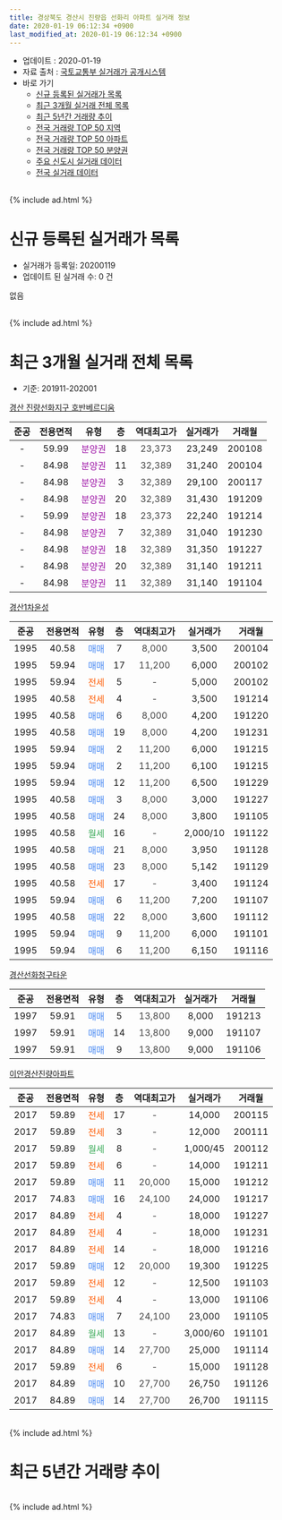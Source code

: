 ```yaml
---
title: 경상북도 경산시 진량읍 선화리 아파트 실거래 정보
date: 2020-01-19 06:12:34 +0900
last_modified_at: 2020-01-19 06:12:34 +0900
---
```


* 업데이트 : 2020-01-19
* 자료 출처 : [국토교통부 실거래가 공개시스템](http://rt.molit.go.kr)
* 바로 가기
    * [신규 등록된 실거래가 목록](#신규-등록된-실거래가-목록)
    * [최근 3개월 실거래 전체 목록](#최근-3개월-실거래-전체-목록)
    * [최근 5년간 거래량 추이](#최근-5년간-거래량-추이)
    * [전국 거래량 TOP 50 지역](https://apt-info.github.io/apt-trade-info/최근-3개월-전국에서-가장-거래가-많이-발생한-지역)
    * [전국 거래량 TOP 50 아파트](https://apt-info.github.io/apt-trade-info/최근-3개월-전국에서-가장-거래가-많이-발생한-아파트)
    * [전국 거래량 TOP 50 분양권](https://apt-info.github.io/apt-trade-info/최근-3개월-전국에서-가장-거래가-많이-발생한-분양권)
    * [주요 신도시 실거래 데이터](https://apt-info.github.io/apt-trade-info/주요-신도시)
    * [전국 실거래 데이터](https://apt-info.github.io/apt-trade-info/전국)
<br>
{% include ad.html %}
<br>

# 신규 등록된 실거래가 목록
* 실거래가 등록일: 20200119
* 업데이트 된 실거래 수: 0 건

없음

<br>
{% include ad.html %}
<br>

# 최근 3개월 실거래 전체 목록
* 기준: 201911-202001


[경산 진량선화지구 호반베르디움](https://search.naver.com/search.naver?query=%EA%B2%BD%EC%83%81%EB%B6%81%EB%8F%84+%EA%B2%BD%EC%82%B0%EC%8B%9C+%EC%A7%84%EB%9F%89%EC%9D%8D+%EC%84%A0%ED%99%94%EB%A6%AC+%EA%B2%BD%EC%82%B0+%EC%A7%84%EB%9F%89%EC%84%A0%ED%99%94%EC%A7%80%EA%B5%AC+%ED%98%B8%EB%B0%98%EB%B2%A0%EB%A5%B4%EB%94%94%EC%9B%80)

|준공|전용면적|유형|층|역대최고가|실거래가|거래월|
|:---:|:---:|:---:|:---:|:---:|:---:|:---:|
|-|59.99|<span style="color:#9C11A5">분양권</span>|18|<span style="color:#444444">23,373</span>|23,249|200108|
|-|84.98|<span style="color:#9C11A5">분양권</span>|11|<span style="color:#444444">32,389</span>|31,240|200104|
|-|84.98|<span style="color:#9C11A5">분양권</span>|3|<span style="color:#444444">32,389</span>|29,100|200117|
|-|84.98|<span style="color:#9C11A5">분양권</span>|20|<span style="color:#444444">32,389</span>|31,430|191209|
|-|59.99|<span style="color:#9C11A5">분양권</span>|18|<span style="color:#444444">23,373</span>|22,240|191214|
|-|84.98|<span style="color:#9C11A5">분양권</span>|7|<span style="color:#444444">32,389</span>|31,040|191230|
|-|84.98|<span style="color:#9C11A5">분양권</span>|18|<span style="color:#444444">32,389</span>|31,350|191227|
|-|84.98|<span style="color:#9C11A5">분양권</span>|20|<span style="color:#444444">32,389</span>|31,140|191211|
|-|84.98|<span style="color:#9C11A5">분양권</span>|11|<span style="color:#444444">32,389</span>|31,140|191104|

[경산1차윤성](https://search.naver.com/search.naver?query=%EA%B2%BD%EC%83%81%EB%B6%81%EB%8F%84+%EA%B2%BD%EC%82%B0%EC%8B%9C+%EC%A7%84%EB%9F%89%EC%9D%8D+%EC%84%A0%ED%99%94%EB%A6%AC+%EA%B2%BD%EC%82%B01%EC%B0%A8%EC%9C%A4%EC%84%B1)

|준공|전용면적|유형|층|역대최고가|실거래가|거래월|
|:---:|:---:|:---:|:---:|:---:|:---:|:---:|
|1995|40.58|<span style="color:#4285f3">매매</span>|7|<span style="color:#444444">8,000</span>|3,500|200104|
|1995|59.94|<span style="color:#4285f3">매매</span>|17|<span style="color:#444444">11,200</span>|6,000|200102|
|1995|59.94|<span style="color:#ff5a00">전세</span>|5|<span style="color:#444444">-</span>|5,000|200102|
|1995|40.58|<span style="color:#ff5a00">전세</span>|4|<span style="color:#444444">-</span>|3,500|191214|
|1995|40.58|<span style="color:#4285f3">매매</span>|6|<span style="color:#444444">8,000</span>|4,200|191220|
|1995|40.58|<span style="color:#4285f3">매매</span>|19|<span style="color:#444444">8,000</span>|4,200|191231|
|1995|59.94|<span style="color:#4285f3">매매</span>|2|<span style="color:#444444">11,200</span>|6,000|191215|
|1995|59.94|<span style="color:#4285f3">매매</span>|2|<span style="color:#444444">11,200</span>|6,100|191215|
|1995|59.94|<span style="color:#4285f3">매매</span>|12|<span style="color:#444444">11,200</span>|6,500|191229|
|1995|40.58|<span style="color:#4285f3">매매</span>|3|<span style="color:#444444">8,000</span>|3,000|191227|
|1995|40.58|<span style="color:#4285f3">매매</span>|24|<span style="color:#444444">8,000</span>|3,800|191105|
|1995|40.58|<span style="color:#34a853">월세</span>|16|<span style="color:#444444">-</span>|2,000/10|191122|
|1995|40.58|<span style="color:#4285f3">매매</span>|21|<span style="color:#444444">8,000</span>|3,950|191128|
|1995|40.58|<span style="color:#4285f3">매매</span>|23|<span style="color:#444444">8,000</span>|5,142|191129|
|1995|40.58|<span style="color:#ff5a00">전세</span>|17|<span style="color:#444444">-</span>|3,400|191124|
|1995|59.94|<span style="color:#4285f3">매매</span>|6|<span style="color:#444444">11,200</span>|7,200|191107|
|1995|40.58|<span style="color:#4285f3">매매</span>|22|<span style="color:#444444">8,000</span>|3,600|191112|
|1995|59.94|<span style="color:#4285f3">매매</span>|9|<span style="color:#444444">11,200</span>|6,000|191101|
|1995|59.94|<span style="color:#4285f3">매매</span>|6|<span style="color:#444444">11,200</span>|6,150|191116|

[경산선화청구타운](https://search.naver.com/search.naver?query=%EA%B2%BD%EC%83%81%EB%B6%81%EB%8F%84+%EA%B2%BD%EC%82%B0%EC%8B%9C+%EC%A7%84%EB%9F%89%EC%9D%8D+%EC%84%A0%ED%99%94%EB%A6%AC+%EA%B2%BD%EC%82%B0%EC%84%A0%ED%99%94%EC%B2%AD%EA%B5%AC%ED%83%80%EC%9A%B4)

|준공|전용면적|유형|층|역대최고가|실거래가|거래월|
|:---:|:---:|:---:|:---:|:---:|:---:|:---:|
|1997|59.91|<span style="color:#4285f3">매매</span>|5|<span style="color:#444444">13,800</span>|8,000|191213|
|1997|59.91|<span style="color:#4285f3">매매</span>|14|<span style="color:#444444">13,800</span>|9,000|191107|
|1997|59.91|<span style="color:#4285f3">매매</span>|9|<span style="color:#444444">13,800</span>|9,000|191106|

[이안경산진량아파트](https://search.naver.com/search.naver?query=%EA%B2%BD%EC%83%81%EB%B6%81%EB%8F%84+%EA%B2%BD%EC%82%B0%EC%8B%9C+%EC%A7%84%EB%9F%89%EC%9D%8D+%EC%84%A0%ED%99%94%EB%A6%AC+%EC%9D%B4%EC%95%88%EA%B2%BD%EC%82%B0%EC%A7%84%EB%9F%89%EC%95%84%ED%8C%8C%ED%8A%B8)

|준공|전용면적|유형|층|역대최고가|실거래가|거래월|
|:---:|:---:|:---:|:---:|:---:|:---:|:---:|
|2017|59.89|<span style="color:#ff5a00">전세</span>|17|<span style="color:#444444">-</span>|14,000|200115|
|2017|59.89|<span style="color:#ff5a00">전세</span>|3|<span style="color:#444444">-</span>|12,000|200111|
|2017|59.89|<span style="color:#34a853">월세</span>|8|<span style="color:#444444">-</span>|1,000/45|200112|
|2017|59.89|<span style="color:#ff5a00">전세</span>|6|<span style="color:#444444">-</span>|14,000|191211|
|2017|59.89|<span style="color:#4285f3">매매</span>|11|<span style="color:#444444">20,000</span>|15,000|191212|
|2017|74.83|<span style="color:#4285f3">매매</span>|16|<span style="color:#444444">24,100</span>|24,000|191217|
|2017|84.89|<span style="color:#ff5a00">전세</span>|4|<span style="color:#444444">-</span>|18,000|191227|
|2017|84.89|<span style="color:#ff5a00">전세</span>|4|<span style="color:#444444">-</span>|18,000|191231|
|2017|84.89|<span style="color:#ff5a00">전세</span>|14|<span style="color:#444444">-</span>|18,000|191216|
|2017|59.89|<span style="color:#4285f3">매매</span>|12|<span style="color:#444444">20,000</span>|19,300|191225|
|2017|59.89|<span style="color:#ff5a00">전세</span>|12|<span style="color:#444444">-</span>|12,500|191103|
|2017|59.89|<span style="color:#ff5a00">전세</span>|4|<span style="color:#444444">-</span>|13,000|191106|
|2017|74.83|<span style="color:#4285f3">매매</span>|7|<span style="color:#444444">24,100</span>|23,000|191105|
|2017|84.89|<span style="color:#34a853">월세</span>|13|<span style="color:#444444">-</span>|3,000/60|191101|
|2017|84.89|<span style="color:#4285f3">매매</span>|14|<span style="color:#444444">27,700</span>|25,000|191114|
|2017|59.89|<span style="color:#ff5a00">전세</span>|6|<span style="color:#444444">-</span>|15,000|191128|
|2017|84.89|<span style="color:#4285f3">매매</span>|10|<span style="color:#444444">27,700</span>|26,750|191126|
|2017|84.89|<span style="color:#4285f3">매매</span>|14|<span style="color:#444444">27,700</span>|26,700|191115|


<br>
{% include ad.html %}
<br>

# 최근 5년간 거래량 추이


<div style="width:100%;">
    <canvas id="deal_progress" height="200"></canvas>
</div>

<script>
new Chart(document.getElementById("deal_progress"), {
    type: 'line',
    data: {
        labels: ['201501','201502','201503','201504','201505','201506','201507','201508','201509','201510','201511','201512','201601','201602','201603','201604','201605','201606','201607','201608','201609','201610','201611','201612','201701','201702','201703','201704','201705','201706','201707','201708','201709','201710','201711','201712','201801','201802','201803','201804','201805','201806','201807','201808','201809','201810','201811','201812','201901','201902','201903','201904','201905','201906','201907','201908','201909','201910','201911','201912','202001'],
        datasets: [{
            label: '매매',
            pointRadius: 1,
            data: [20, 12, 36, 25, 21, 12, 19, 11, 13, 10, 8, 5, 8, 12, 7, 7, 8, 5, 10, 7, 9, 8, 9, 6, 4, 6, 11, 12, 6, 14, 14, 15, 12, 19, 26, 9, 19, 16, 16, 16, 8, 10, 3, 8, 55, 12, 21, 8, 11, 14, 6, 18, 19, 9, 17, 10, 14, 18, 14, 15, 5],
            borderColor: "rgba(255, 201, 14, 1)",
            backgroundColor: "rgba(255, 201, 14, 0.5)",
            fill: false,
            lineTension: 0
        },{
            label: '전월세',
            pointRadius: 1,
            data: [6, 4, 6, 13, 2, 3, 5, 3, 6, 13, 8, 3, 4, 3, 7, 3, 7, 2, 3, 8, 2, 4, 3, 3, 4, 7, 3, 3, 4, 3, 6, 5, 14, 21, 26, 18, 17, 11, 5, 8, 11, 4, 4, 5, 5, 2, 3, 4, 1, 4, 6, 6, 3, 4, 9, 3, 10, 8, 6, 5, 4],
            borderColor: "rgba(0, 141, 185, 1)",
            backgroundColor: "rgba(0, 141, 185, 0.5)",
            fill: false,
            lineTension: 0
        }
        ]
    },
    options: {
        responsive: true,
        title: {
            display: false
        },
        tooltips: {
            mode: 'index',
            intersect: false
        },
        hover: {
            mode: 'nearest',
            intersect: true
        },
        scales: {
            xAxes: [{
                display: true,
                scaleLabel: {
                    display: true,
                    labelString: '년/월'
                }
            }],
            yAxes: [{
                display: true,
                ticks: {
                    suggestedMin: 0,
                },
                scaleLabel: {
                    display: true,
                    labelString: '실거래 수'
                }
            }]
        }
    }
});

</script>


<br>
{% include ad.html %}
<br>

